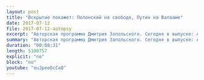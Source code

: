 ```yaml
---
layout: post
title: "Вскрытие покажет: Полонский на свободе, Путин на Валааме"
date: 2017-07-12
file: 2017-07-12-autopsy
excerpt: "Авторская программа Дмитрия Запольского. Сегодня в выпуске: Авантюрист Полонский на свободе; Дебаты Навального и Стрелкова-Гиркина; Новый закон от «Единой России»; Зачем Путин приехал на Валаам."
summary: "Авторская программа Дмитрия Запольского. Сегодня в выпуске: Авантюрист Полонский на свободе; Дебаты Навального и Стрелкова-Гиркина; Новый закон от «Единой России»; Зачем Путин приехал на Валаам."
duration: "00:08:31"
length: 5100757
explicit: "no"
block: "no"
youtube: "ouJpeeOcCaQ"
---
```

